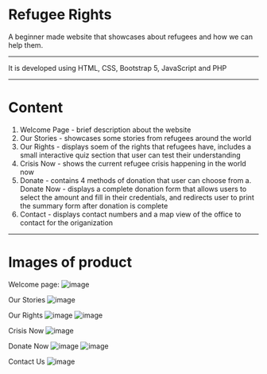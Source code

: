 # Refugee Rights 

A beginner made website that showcases about refugees and how we can help them. 

<hr>
It is developed using HTML, CSS, Bootstrap 5, JavaScript and PHP

<hr>

# Content
1. Welcome Page - brief description about the website
2. Our Stories - showcases some stories from refugees around the world
3. Our Rights - displays soem of the rights that refugees have, includes a small interactive quiz section that user can test their understanding
4. Crisis Now - shows the current refugee crisis happening in the world now
5. Donate - contains 4 methods of donation that user can choose from
   a. Donate Now - displays a complete donation form that allows users to select the amount and fill in their credentials, and redirects user to print the summary form after donation is complete
7. Contact - displays contact numbers and a map view of the office to contact for the origanization

<hr>

# Images of product

Welcome page:
![image](https://github.com/intheblueside/refugee_web/assets/125852625/e4ffa364-2998-43f4-a7a9-bcdfc0e4daf7)

Our Stories
![image](https://github.com/intheblueside/refugee_web/assets/125852625/659da54e-399b-4b25-9c13-4c2be88e5cc3)

Our Rights
![image](https://github.com/intheblueside/refugee_web/assets/125852625/22e31f1a-0118-4104-a648-09082030474c)
![image](https://github.com/intheblueside/refugee_web/assets/125852625/795079f7-ce6c-473e-9ca9-94796265a647)

Crisis Now
![image](https://github.com/intheblueside/refugee_web/assets/125852625/958f59aa-2c26-4ae7-bbda-e13bd2a8831b)

Donate Now
![image](https://github.com/intheblueside/refugee_web/assets/125852625/c9dad81c-1e5c-4385-b4d4-c39e031aad90)
![image](https://github.com/intheblueside/refugee_web/assets/125852625/1bbebff3-fc38-462d-8863-3e3b74b61548)

Contact Us
![image](https://github.com/intheblueside/refugee_web/assets/125852625/fd1aa7bb-f3c2-457d-9589-6cae0b24fa68)

